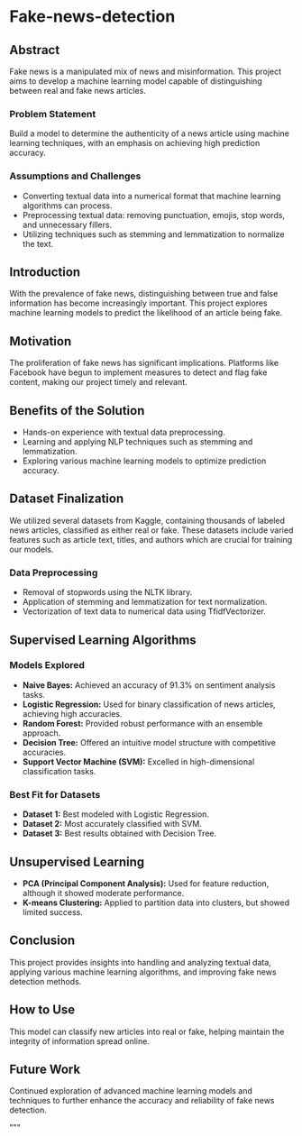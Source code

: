 # Fake-news-detection
## Abstract

Fake news is a manipulated mix of news and misinformation. This project aims to develop a machine learning model capable of distinguishing between real and fake news articles.

### Problem Statement

Build a model to determine the authenticity of a news article using machine learning techniques, with an emphasis on achieving high prediction accuracy.

### Assumptions and Challenges

- Converting textual data into a numerical format that machine learning algorithms can process.
- Preprocessing textual data: removing punctuation, emojis, stop words, and unnecessary fillers.
- Utilizing techniques such as stemming and lemmatization to normalize the text.

## Introduction

With the prevalence of fake news, distinguishing between true and false information has become increasingly important. This project explores machine learning models to predict the likelihood of an article being fake.

## Motivation

The proliferation of fake news has significant implications. Platforms like Facebook have begun to implement measures to detect and flag fake content, making our project timely and relevant.

## Benefits of the Solution

- Hands-on experience with textual data preprocessing.
- Learning and applying NLP techniques such as stemming and lemmatization.
- Exploring various machine learning models to optimize prediction accuracy.

## Dataset Finalization

We utilized several datasets from Kaggle, containing thousands of labeled news articles, classified as either real or fake. These datasets include varied features such as article text, titles, and authors which are crucial for training our models.

### Data Preprocessing

- Removal of stopwords using the NLTK library.
- Application of stemming and lemmatization for text normalization.
- Vectorization of text data to numerical data using TfidfVectorizer.

## Supervised Learning Algorithms

### Models Explored

- **Naive Bayes:** Achieved an accuracy of 91.3% on sentiment analysis tasks.
- **Logistic Regression:** Used for binary classification of news articles, achieving high accuracies.
- **Random Forest:** Provided robust performance with an ensemble approach.
- **Decision Tree:** Offered an intuitive model structure with competitive accuracies.
- **Support Vector Machine (SVM):** Excelled in high-dimensional classification tasks.

### Best Fit for Datasets

- **Dataset 1:** Best modeled with Logistic Regression.
- **Dataset 2:** Most accurately classified with SVM.
- **Dataset 3:** Best results obtained with Decision Tree.

## Unsupervised Learning

- **PCA (Principal Component Analysis):** Used for feature reduction, although it showed moderate performance.
- **K-means Clustering:** Applied to partition data into clusters, but showed limited success.

## Conclusion

This project provides insights into handling and analyzing textual data, applying various machine learning algorithms, and improving fake news detection methods.

## How to Use

This model can classify new articles into real or fake, helping maintain the integrity of information spread online.

## Future Work

Continued exploration of advanced machine learning models and techniques to further enhance the accuracy and reliability of fake news detection.

"""
